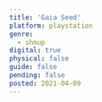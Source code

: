 ```yaml
---
title: 'Gaia Seed'
platform: playstation
genre:
  - shmup
digital: true
physical: false
guide: false
pending: false
posted: 2021-04-09
---
```

